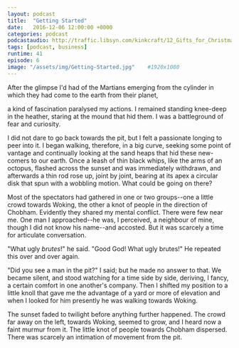 ```yaml
---
layout: podcast
title:  "Getting Started"
date:   2016-12-06 12:00:00 +0000
categories: podcast
podcastaudio: http://traffic.libsyn.com/kinkcraft/12_Gifts_for_Christmas.mp3
tags: [podcast, business]
runtime: 41
episode: 6
image: "/assets/img/Getting-Started.jpg"    #1920x1080
---
```

After the glimpse I'd had of the Martians emerging from the
cylinder in which they had come to the earth from their planet, 

a kind of fascination paralysed my actions. I remained standing knee-deep 
in the heather, staring at the mound that hid them.  I was a battleground of fear and curiosity.

I did not dare to go back towards the pit, but I felt a passionate
longing to peer into it.  I began walking, therefore, in a big curve,
seeking some point of vantage and continually looking at the sand
heaps that hid these new-comers to our earth.  Once a leash of thin
black whips, like the arms of an octopus, flashed across the sunset
and was immediately withdrawn, and afterwards a thin rod rose up,
joint by joint, bearing at its apex a circular disk that spun with a
wobbling motion.  What could be going on there?

Most of the spectators had gathered in one or two groups--one a
little crowd towards Woking, the other a knot of people in the
direction of Chobham.  Evidently they shared my mental conflict.
There were few near me.  One man I approached--he was, I perceived,
a neighbour of mine, though I did not know his name--and accosted.
But it was scarcely a time for articulate conversation.

"What ugly _brutes_!" he said.  "Good God!  What ugly brutes!"  He
repeated this over and over again.

"Did you see a man in the pit?" I said; but he made no answer to
that.  We became silent, and stood watching for a time side by side,
deriving, I fancy, a certain comfort in one another's company.  Then I
shifted my position to a little knoll that gave me the advantage of a
yard or more of elevation and when I looked for him presently he was
walking towards Woking.

The sunset faded to twilight before anything further happened.  The
crowd far away on the left, towards Woking, seemed to grow, and I
heard now a faint murmur from it.  The little knot of people towards
Chobham dispersed.  There was scarcely an intimation of movement from
the pit.